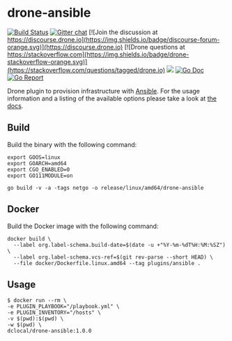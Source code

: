 # drone-ansible

[![Build Status](http://cloud.drone.io/api/badges/drone-plugins/drone-ansible/status.svg)](http://cloud.drone.io/drone-plugins/drone-ansible)
[![Gitter chat](https://badges.gitter.im/drone/drone.png)](https://gitter.im/drone/drone)
[![Join the discussion at https://discourse.drone.io](https://img.shields.io/badge/discourse-forum-orange.svg)](https://discourse.drone.io)
[![Drone questions at https://stackoverflow.com](https://img.shields.io/badge/drone-stackoverflow-orange.svg)](https://stackoverflow.com/questions/tagged/drone.io)
[![](https://images.microbadger.com/badges/image/plugins/ansible.svg)](https://microbadger.com/images/plugins/ansible "Get your own image badge on microbadger.com")
[![Go Doc](https://godoc.org/github.com/drone-plugins/drone-ansible?status.svg)](http://godoc.org/github.com/drone-plugins/drone-ansible)
[![Go Report](https://goreportcard.com/badge/github.com/drone-plugins/drone-ansible)](https://goreportcard.com/report/github.com/drone-plugins/drone-ansible)

Drone plugin to provision infrastructure with [Ansible](https://www.ansible.com/). For the usage information and a listing of the available options please take a look at [the docs](http://plugins.drone.io/drone-plugins/drone-ansible/).

## Build

Build the binary with the following command:

```console
export GOOS=linux
export GOARCH=amd64
export CGO_ENABLED=0
export GO111MODULE=on

go build -v -a -tags netgo -o release/linux/amd64/drone-ansible
```

## Docker

Build the Docker image with the following command:

```console
docker build \
  --label org.label-schema.build-date=$(date -u +"%Y-%m-%dT%H:%M:%SZ") \
  --label org.label-schema.vcs-ref=$(git rev-parse --short HEAD) \
  --file docker/Dockerfile.linux.amd64 --tag plugins/ansible .
```

## Usage

```console
$ docker run --rm \
-e PLUGIN_PLAYBOOK="/playbook.yml" \
-e PLUGIN_INVENTORY="/hosts" \
-v $(pwd):$(pwd) \
-w $(pwd) \
dclocal/drone-ansible:1.0.0
```
